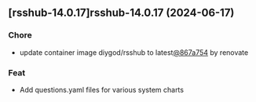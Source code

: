 

## [rsshub-14.0.17]rsshub-14.0.17 (2024-06-17)

### Chore



- update container image diygod/rsshub to latest[@867a754](https://github.com/867a754) by renovate

### Feat



- Add questions.yaml files for various system charts